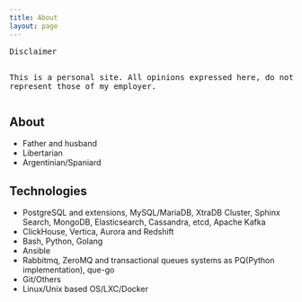 ```yaml
---
title: About
layout: page
---
```


<p>
<pre>
Disclaimer

This is a personal site. All opinions expressed here,
do not represent those of my employer.
</pre>
</p>


<h2>About</h2>

<ul class="skill-list">
	<li>Father and husband</li>
	<li>Libertarian</li>
	<li>Argentinian/Spaniard</li>
</ul>

<h2>Technologies</h2>

<ul class="skill-list">
	<li>PostgreSQL and extensions, MySQL/MariaDB, XtraDB Cluster, Sphinx Search, MongoDB, Elasticsearch, Cassandra, etcd, Apache Kafka</li>
	<li>ClickHouse, Vertica, Aurora and Redshift</li>
	<li>Bash, Python, Golang</li>
	<li>Ansible</li>
	<li>Rabbitmq, ZeroMQ and transactional queues systems as PQ(Python implementation), que-go</li>
	<li>Git/Others</li>
	<li>Linux/Unix based OS/LXC/Docker</li>
</ul>
